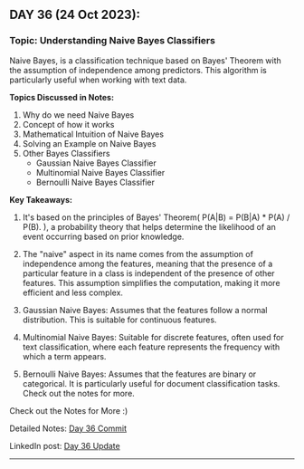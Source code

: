 
## **DAY 36 (24 Oct 2023):**
### Topic: Understanding Naive Bayes Classifiers
Naive Bayes, is a classification technique based on Bayes' Theorem with the assumption of independence among predictors. This algorithm is particularly useful when working with text data.

**Topics Discussed in Notes:**
1. Why do we need Naive Bayes
2. Concept of how it works
3. Mathematical Intuition of Naive Bayes
4. Solving an Example on Naive Bayes
5. Other Bayes Classifiers
   - Gaussian Naive Bayes Classifier
   - Multinomial Naive Bayes Classifier
   - Bernoulli Naive Bayes Classifier

**Key Takeaways:**
1. It's based on the principles of Bayes' Theorem( P(A|B) = P(B|A) * P(A) / P(B). ), a probability theory that helps determine the likelihood of an event occurring based on prior knowledge.

2. The "naive" aspect in its name comes from the assumption of independence among the features, meaning that the presence of a particular feature in a class is independent of the presence of other features. This assumption simplifies the computation, making it more efficient and less complex.

3. Gaussian Naive Bayes: Assumes that the features follow a normal distribution. This is suitable for continuous features.

4. Multinomial Naive Bayes: Suitable for discrete features, often used for text classification, where each feature represents the frequency with which a term appears.

5. Bernoulli Naive Bayes: Assumes that the features are binary or categorical. It is particularly useful for document classification tasks. Check out the notes for more.

Check out the Notes for More :)

Detailed Notes: [Day 36 Commit](https://github.com/ds-teja/100_Days_MLDL/tree/main/36.%20Day%2036%20-%20Understanding%20Naive%20Bayes%20Algorithms)

LinkedIn post: [Day 36 Update](https://www.linkedin.com/feed/update/urn:li:activity:7123044150786064384?utm_source=share&utm_medium=member_desktop)

---